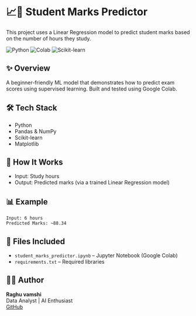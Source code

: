 # 📈🎯 Student Marks Predictor

This project uses a Linear Regression model to predict student marks based on the number of hours they study.

![Python](https://img.shields.io/badge/Python-3.8-blue)
![Colab](https://img.shields.io/badge/Colab-Google-yellow)
![Scikit-learn](https://img.shields.io/badge/ML-Scikit--learn-orange)

## ✨ Overview
A beginner-friendly ML model that demonstrates how to predict exam scores using supervised learning. Built and tested using Google Colab.

## 🛠 Tech Stack
- Python
- Pandas & NumPy
- Scikit-learn
- Matplotlib

## 🚀 How It Works
- Input: Study hours
- Output: Predicted marks (via a trained Linear Regression model)

## 📊 Example
```
Input: 6 hours
Predicted Marks: ~88.34
```

## 📁 Files Included
- `student_marks_predictor.ipynb` – Jupyter Notebook (Google Colab)
- `requirements.txt` – Required libraries

## 👩‍💻 Author
**Raghu vamshi**  
Data Analyst | AI Enthusiast  
[GitHub](https://github.com/raghuvadicherla)
